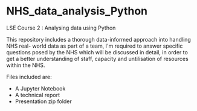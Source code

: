 # NHS_data_analysis_Python
LSE Course 2 : Analysing data using Python

This repository includes a thorough data-informed approach into handling NHS real- world data as part of a team, I'm required to answer specific questions posed by the NHS which will be discussed in detail, in order to get a better understanding of staff, capacity and untilisation of resources within the NHS.

Files included are:
- A Jupyter Notebook
- A technical report
- Presentation zip folder
